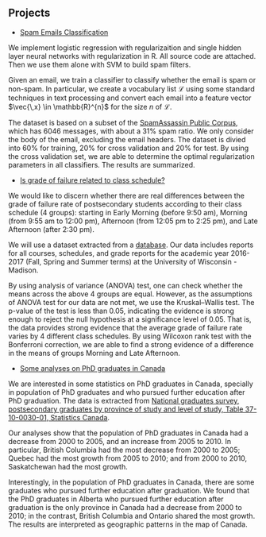 ## Projects

* [Spam Emails Classification](http://htmlpreview.github.io/?https://github.com/DrMMZ/drmmz.github.io/blob/master/Spam.nb.html)

We implement logistic regression with regularizaition and single hidden layer neural networks with regularization in R. All source code are attached. Then we use them alone with SVM to build spam filters. 

Given an email, we train a classifier to classify whether the email is spam or non-spam. In particular, we create a vocabulary list $\mathcal{L}$ using some standard techniques in text processing and convert each email into a feature vector $\vec{\,x} \in \mathbb{R}^{n}$ for the size $n$ of $\mathcal{L}$. 

The dataset is based on a subset of the [SpamAssassin Public Corpus](http://spamassassin.apache.org/old/publiccorpus), which has 6046 messages, with about a 31% spam ratio. We only consider the body of the email, excluding the email headers. The dataset is divied into 60% for training, 20% for cross validation and 20% for test. By using the cross validation set, we are able to determine the optimal regularization parameters in all classifiers. The results are summarized.

* [Is grade of failure related to class schedule?](http://htmlpreview.github.io/?https://github.com/DrMMZ/drmmz.github.io/blob/master/School.html)

We would like to discern whether there are real differences between the grade of failure rate of postsecondary students according to their class schedule (4 groups): starting in Early Morning (before 9:50 am), Morning (from 9:55 am to 12:00 pm), Afternoon (from 12:05 pm to 2:25 pm), and Late Afternoon (after 2:30 pm). 

We will use a dataset extracted from a [database](https://www.kaggle.com/Madgrades/uw-madison-courses). Our data includes reports for all courses, schedules, and grade reports for the academic year 2016-2017 (Fall, Spring and Summer terms) at the University of Wisconsin - Madison. 

By using analysis of variance (ANOVA) test, one can check whether the means across the above 4 groups are equal. However, as the assumptions of ANOVA test for our data are not met, we use the Kruskal–Wallis test. The p-value of the test is less than 0.05, indicating the evidence is strong enough to reject the null hypothesis at a significance level of 0.05. That is, the data provides strong evidence that the average grade of failure rate varies by 4 different class schedules. By using Wilcoxon rank test with the Bonferroni correction, we are able to find a strong evidence of a difference in the means of groups Morning and Late Afternoon. 

* [Some analyses on PhD graduates in Canada](http://htmlpreview.github.io/?https://github.com/DrMMZ/drmmz.github.io/blob/master/Grad.html)

We are interested in some statistics on PhD graduates in Canada, specially in population of PhD graduates and who pursued further education after PhD graduation. The data is extracted from [National graduates survey, postsecondary graduates by province of study and level of study, Table 37-10-0030-01, Statistics Canada](https://www150.statcan.gc.ca/t1/tbl1/en/tv.action?pid=3710003001).

Our analyses show that the population of PhD graduates in Canada had a decrease from 2000 to 2005, and an increase from 2005 to 2010. In particular, British Columbia had the most decrease from 2000 to 2005; Quebec had the most growth from 2005 to 2010; and from 2000 to 2010, Saskatchewan had the most growth.

Interestingly, in the population of PhD graduates in Canada, there are some graduates who pursued further education after graduation. We found that the PhD graduates in Alberta who pursued further education after graduation is the only province in Canada had a decrease from 2000 to 2010; in the contrast, British Columbia and Ontario shared the most growth. The results are interpreted as geographic patterns in the map of Canada.
